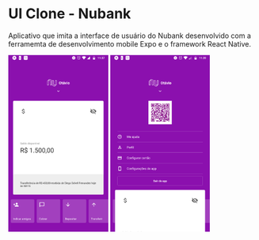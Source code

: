 # UI Clone - Nubank

Aplicativo que imita a interface de usuário do Nubank desenvolvido com a ferramemta de desenvolvimento mobile Expo e o framework React Native.

<p>
  <img src="screenshots/print.png" alt="screenshot1" width="40%"/>
  <img src="screenshots/print2.png" alt="screenshot2" width="40%"/>
<p/>
